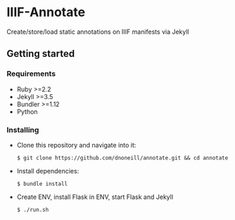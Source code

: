 # IIIF-Annotate

Create/store/load static annotations on IIIF manifests via Jekyll

## Getting started

### Requirements
- Ruby >=2.2
- Jekyll >=3.5
- Bundler >=1.12
- Python
### Installing
- Clone this repository and navigate into it:

  `$ git clone https://github.com/dnoneill/annotate.git && cd annotate`
- Install dependencies:

  `$ bundle install`
- Create ENV, install Flask in ENV, start Flask and Jekyll
  
  `$ ./run.sh`
